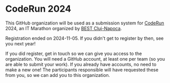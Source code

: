 # CodeRun 2024

This GitHub organization will be used as a submission system for [CodeRun] 2024, an IT Marathon organized by [BEST Cluj-Napoca].

Registration ended on 2024-11-05. If you didn't get to register by then, see you next year!

If you did register, get in touch so we can give you access to the organization. You will need a GitHub account, at least one per team (so you are able to submit your work). If you already have accounts, no need to make a new one! The participants responsible will have requested these from you, so we can add you to this organization.

[CodeRun]: https://coderun.bestcj.ro
[BEST Cluj-Napoca]: https://bestcj.ro
